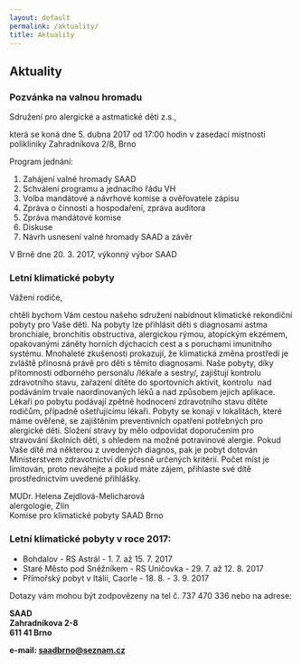```yaml
---
layout: default
permalink: /aktuality/
title: Aktuality
---
```



## Aktuality

### Pozvánka na valnou hromadu 
Sdružení pro alergické a astmatické děti z.s., 

která se koná dne 5. dubna 2017 od 17:00 hodin
v zasedací místnosti polikliniky Zahradníkova 2/8, Brno

Program jednání:

  1. Zahájení valné hromady SAAD
  2. Schválení programu a jednacího řádu VH
  3. Volba mandátové a návrhové komise a ověřovatele zápisu
  4. Zpráva o činnosti a hospodaření, zpráva auditora 
  5. Zpráva mandátové komise
  6. Diskuse
  7. Návrh usnesení valné hromady SAAD a závěr 

V Brně dne 20. 3. 2017, výkonný výbor SAAD

### Letní klimatické pobyty

Vážení rodiče,

chtěli bychom Vám cestou našeho sdružení nabídnout klimatické rekondiční pobyty pro Vaše děti. Na pobyty lze přihlásit děti s diagnosami astma bronchiale, bronchitis obstructiva, alergickou rýmou, atopickým ekzémem, opakovanými záněty horních dýchacích cest a s poruchami imunitního systému. Mnohaleté zkušenosti prokazují, že klimatická změna prostředí je zvláště přínosná právě pro děti s těmito diagnosami. Naše pobyty, díky přítomnosti odborného personálu /lékaře a sestry/, zajištují kontrolu zdravotního stavu, zařazení dítěte do sportovních aktivit, kontrolu  nad podáváním trvale naordinovaných léků a nad způsobem jejich aplikace. Lékaři po pobytu podávají zpětně hodnocení zdravotního stavu dítěte rodičům, případně ošetřujícímu lékaři. Pobyty se konají v lokalitách, které máme ověřené, se zajištěním preventivních opatření potřebných pro alergické děti. Složení stravy by mělo odpovídat doporučením pro stravování školních dětí, s ohledem na možné potravinové alergie. Pokud Vaše dítě má některou z uvedených diagnos, pak je pobyt dotován Ministerstvem zdravotnictví dle přesně určených kritérií. Počet míst je limitován, proto neváhejte a pokud máte zájem, přihlaste své dítě prostřednictvím uvedené přihlášky.

MUDr. Helena Zejdlová-Melicharová  
alergologie, Zlín  
Komise pro klimatické pobyty SAAD Brno  

### Letní klimatické pobyty v roce 2017:

* Bohdalov - RS Astrál - 1. 7. až 15. 7. 2017
* Staré Město pod Sněžníkem - RS Uničovka - 29. 7. až 12. 8. 2017
* Přímořský pobyt v Itálii, Caorle - 18. 8. - 3. 9. 2017

Dotazy vám mohou být zodpovězeny na tel č. 737 470 336 nebo na adrese:

**SAAD**  
**Zahradníkova 2-8**  
**611 41 Brno**

**e-mail: <saadbrno@seznam.cz>**
